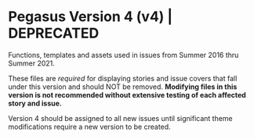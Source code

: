 # Pegasus Version 4 (v4) | DEPRECATED

Functions, templates and assets used in issues from Summer 2016 thru Summer 2021.

These files are *required* for displaying stories and issue covers that fall under this version and should NOT be removed.  **Modifying files in this version is not recommended without extensive testing of each affected story and issue.**

Version 4 should be assigned to all new issues until significant theme modifications require a new version to be created.
